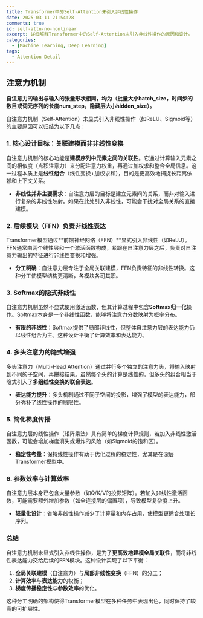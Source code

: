 ```yaml
---
title: Transformer中的Self-Attention未引入非线性操作
date: 2025-03-11 21:54:28
comments: true
id: self-attn-no-nonlinear
excerpt: 详细解释Transformer中的Self-Attention未引入非线性操作的原因和设计。
categories:
  - [Machine Learning, Deep Learning]
tags:
  - Attention Detail
---
```


## 注意力机制
**自注意力的输出与输入的张量形状相同，均为（批量大小batch_size，时间步的数目或词元序列的长度num_step，隐藏层大小hidden_size）。**

自注意力机制（Self-Attention）未显式引入非线性操作（如ReLU、Sigmoid等）的主要原因可以归结为以下几点：


### 1. **核心设计目标：关联建模而非非线性变换**
   自注意力机制的核心功能是**建模序列中元素之间的关联性**。它通过计算输入元素之间的相似度（点积注意力）来分配注意力权重，再通过加权求和整合全局信息。这一过程本质上是**线性组合**（线性变换+加权求和），目的是更高效地捕捉长距离依赖和上下文关系。  
   - **非线性并非主要需求**：自注意力层的目标是建立元素间的关系，而非对输入进行复杂的非线性映射。如果在此处引入非线性，可能会干扰对全局关系的直接建模。


### 2. **后续模块（FFN）负责非线性表达**
   Transformer模型通过**前馈神经网络（FFN）**显式引入非线性（如ReLU）。FFN通常由两个线性层和一个激活函数构成，紧跟在自注意力层之后，负责对自注意力输出的特征进行非线性变换和增强。  
   - **分工明确**：自注意力层专注于全局关联建模，FFN负责特征的非线性转换。这种分工使模型结构更清晰，各模块各司其职。


### 3. **Softmax的隐式非线性**
   自注意力机制虽然不显式使用激活函数，但其计算过程中包含**Softmax归一化**操作。Softmax本身是一个非线性函数，能够将注意力分数映射为概率分布。  
   - **有限的非线性**：Softmax提供了局部非线性，但整体自注意力层的表达能力仍以线性组合为主。这种设计平衡了计算效率和表达能力。


### 4. **多头注意力的隐式增强**
   多头注意力（Multi-Head Attention）通过并行多个独立的注意力头，将输入映射到不同的子空间，再拼接结果。虽然每个头的计算是线性的，但多头的组合相当于隐式引入了**多组线性变换的联合表达**。  
   - **表达能力提升**：多头机制通过不同子空间的投影，增强了模型的表达能力，部分弥补了线性操作的局限性。


### 5. **简化梯度传播**
   自注意力层的线性操作（矩阵乘法）具有简单的梯度计算规则，若加入非线性激活函数，可能会增加梯度消失或爆炸的风险（如Sigmoid的饱和区）。  
   - **稳定性考量**：保持线性操作有助于优化过程的稳定性，尤其是在深层Transformer模型中。


### 6. **参数效率与计算效率**
   自注意力层本身已包含大量参数（如Q/K/V的投影矩阵）。若加入非线性激活函数，可能需要额外增加参数（如全连接层的偏置项），导致模型复杂度上升。  
   - **轻量化设计**：省略非线性操作减少了计算量和内存占用，使模型更适合处理长序列。


### 总结
自注意力机制未显式引入非线性操作，是为了**更高效地建模全局关联性**，而将非线性表达能力交给后续的FFN模块。这种设计实现了以下平衡：
1. **全局关联建模**（自注意力）与**局部非线性变换**（FFN）的分工；
2. **计算效率**与**表达能力**的权衡；
3. **梯度传播稳定性**与**参数效率**的优化。

这种分工明确的架构使得Transformer模型在多种任务中表现出色，同时保持了较高的可扩展性。
